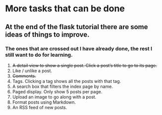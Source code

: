 # More tasks that can be done

## At the end of the flask tutorial there are some ideas of things to improve.

### The ones that are crossed out I have already done, the rest I still want to do for learning.

1. ~~A detail view to show a single post. Click a post’s title to go to its page.~~
1. Like / unlike a post.
1. ~~Comments.~~
1. Tags. Clicking a tag shows all the posts with that tag.
1. A search box that filters the index page by name.
1. Paged display. Only show 5 posts per page.
1. Upload an image to go along with a post.
1. Format posts using Markdown.
1. An RSS feed of new posts.
